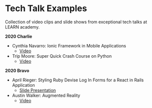 # Tech Talk Examples
Collection of video clips and slide shows from exceptional tech talks at LEARN academy.

**2020 Charlie**  
- Cynthia Navarro: Ionic Framework in Mobile Applications
  - [ Video ](https://youtu.be/6M66abkRRts)
- Trip Moore: Super Quick Crash Course on Python
  - [ Video ](https://youtu.be/qc-ujrJo1Rk)

**2020 Bravo**  
- April Rieger: Styling Ruby Devise Log In Forms for a React in Rails Application
  - [ Slide Presentation ](https://docs.google.com/presentation/d/1PVYdyi2A0v-u4MYZUA8NyYNBM1cIFuuQyZtAWDeszI4/edit?ts=5f0fe640#slide=id.p)
- Austin Walker: Augmented Reality
  - [ Video ](https://youtu.be/ukVvVEXus7w)

